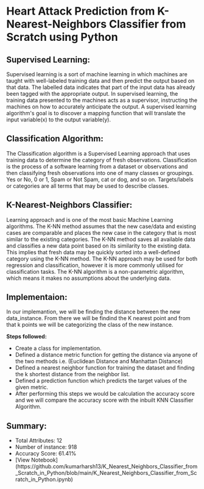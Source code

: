# Heart Attack Prediction from K-Nearest-Neighbors Classifier from Scratch using Python

## Supervised Learning: 
Supervised learning is a sort of machine learning in which machines are taught with well-labeled training data and then predict the output based on that data. The labelled data indicates that part of the input data has already been tagged with the appropriate output. In supervised learning, the training data presented to the machines acts as a supervisor, instructing the machines on how to accurately anticipate the output. A supervised learning algorithm's goal is to discover a mapping function that will translate the input variable(x) to the output variable(y).

## Classification Algorithm: 
The Classification algorithm is a Supervised Learning approach that uses training data to determine the category of fresh observations. Classification is the process of a software learning from a dataset or observations and then classifying fresh observations into one of many classes or groupings. Yes or No, 0 or 1, Spam or Not Spam, cat or dog, and so on. Targets/labels or categories are all terms that may be used to describe classes.

## K-Nearest-Neighbors Classifier:
Learning approach and is one of the most basic Machine Learning algorithms. The K-NN method assumes that the new case/data and existing cases are comparable and places the new case in the category that is most similar to the existing categories. The K-NN method saves all available data and classifies a new data point based on its similarity to the existing data. This implies that fresh data may be quickly sorted into a well-defined category using the K-NN method. The K-NN approach may be used for both regression and classification, however it is more commonly utilised for classification tasks. The K-NN algorithm is a non-parametric algorithm, which means it makes no assumptions about the underlying data.

## Implementaion: 
In our implemantion, we will be finding the distance between the new data_instance. From there we will be findind the K nearest point and from that k points we will be categorizing the class of the new instance.

**Steps followed:** <br>
<ul>
    <li>Create a class for implementation.</li>
    <li>Defined a distance metric function for getting the distance via anyone of the two methods i.e. (Euclidean Distance and Manhattan Distance)</li>
    <li>Defined a nearest neighbor function for training the dataset and finding the k shortest distance from the neighbor list.</li>
    <li>Defined a prediction function which predicts the target values of the given metric.</li>
    <li>After performing this steps we would be calculation the accuracy score and we will compare the accuracy score with the inbuilt KNN Classifier Algorithm.</li>
</ul>

## Summary: 
<ul>
    <li>Total Attributes: 12</li>
    <li>Number of instance: 918</li>
    <li>Accuracy Score: 61.41%</li>
    <li>[View Notebook](https://github.com/kumarharsh13/K_Nearest_Neighbors_Classifier_from_Scratch_in_Python/blob/main/K_Nearest_Neighbors_Classifier_from_Scratch_in_Python.ipynb)</li>
</ul>
